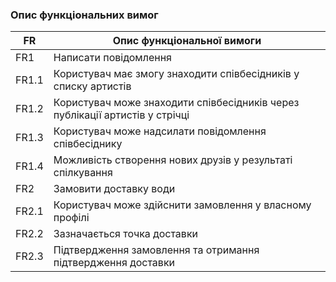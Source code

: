 ### Опис функціональних вимог
| FR  | Опис функціональної вимоги                      |
|----|--------------------------------------------------|
| FR1 | Написати повідомлення                           |
| FR1.1 | Користувач має змогу знаходити співбесідників у списку артистів |
| FR1.2 | Користувач може знаходити співбесідників через публікації артистів у стрічці |
| FR1.3 | Користувач може надсилати повідомлення співбесіднику |
| FR1.4 | Можливість створення нових друзів у результаті спілкування |
| FR2 | Замовити доставку води                           |
| FR2.1 | Користувач може здійснити замовлення у власному профілі|
| FR2.2 | Зазначається точка доставки |
| FR2.3 | Підтвердження замовлення та отримання підтвердження доставки |
